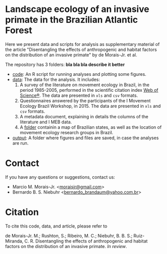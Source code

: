# Landscape ecology of an invasive primate in the Brazilian Atlantic Forest

Here we present data and scripts for analysis as supplementary material of the article 
"Disentangling the effects of anthropogenic and habitat factors on the distribution of an invasive primate" 
by de Morais-Jr. et al.

The repository has 3 folders: **bla bla bla describe it better**
- [code](https://github.com/LEEClab/ms_landscape_ecology_invase_primate_MoraisJr_etal/tree/master/code): An R script for running analyses and plotting some figures.
- [data](https://github.com/LEEClab/ms_landscape_ecology_invase_primate_MoraisJr_etal/tree/master/data): The data for the analysis. It includes:
  1. A survey of the literature on movement ecology in Brazil, in the period 1985-2005, performed in the scientific citation index [Web of Science®](https://webofknowledge.com). The data are presented in `xls` and `csv` formats.
  2. Questionnaires answered by the participants of the I Movement Ecology Brazil Workshop, in 2015. The data are presented in `xls` and `csv` formats.
  3. A metadata document, explaining in details the columns of the literature and I MEB data.
  4. A [folder](https://github.com/LEEClab/Movement_Ecology_Brazil_1985-2015/tree/master/Data/shapes) containin a map of Brazilian states, as well as the location of movement ecology research groups in Brazil.
- [output](https://github.com/LEEClab/ms_landscape_ecology_invase_primate_MoraisJr_etal/tree/master/output): A folder where figures and files are saved, in case the analyses are run.

# Contact

If you have any questions or suggestions, contact us:  
+ Marcio M. Morais-Jr. <<moraisjr@gmail.com>>  
+ Bernardo B. S. Niebuhr <<bernardo_brandaum@yahoo.com.br>>

# Citation

To cite this code, data, and article, please refer to

de Morais-Jr. M.; Rushton, S.; Ribeiro, M. C.; Niebuhr, B. B. S.; Ruiz-Miranda, C. R. Disentangling the effects of 
anthropogenic and habitat factors on the distribution of an invasive primate. *In review*.
